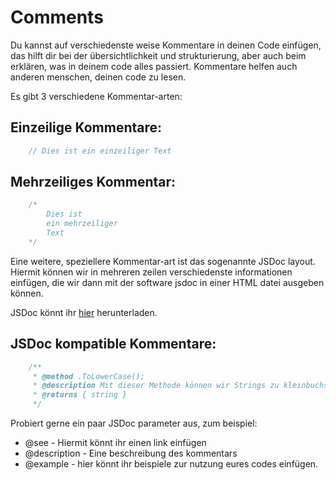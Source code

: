 # Comments
Du kannst auf verschiedenste weise Kommentare in deinen Code einfügen, das hilft dir bei der übersichtlichkeit und strukturierung, aber auch beim erklären, was in deinem code alles passiert. Kommentare helfen auch anderen menschen, deinen code zu lesen.

Es gibt 3 verschiedene Kommentar-arten:

## Einzeilige Kommentare:

```js
    // Dies ist ein einzeiliger Text
```

## Mehrzeiliges Kommentar:

```js
    /*
        Dies ist
        ein mehrzeiliger
        Text
    */
```

Eine weitere, speziellere Kommentar-art ist das sogenannte JSDoc layout. Hiermit können wir in mehreren zeilen verschiedenste informationen einfügen, die wir dann mit der software jsdoc in einer HTML datei ausgeben können.

JSDoc könnt ihr [hier](https://jsdoc.app/) herunterladen.

## JSDoc kompatible Kommentare:

```js
    /**
     * @method .ToLowerCase();
     * @description Mit dieser Methode können wir Strings zu kleinbuchstaben umwandeln.
     * @returns { string }
     */
```

Probiert gerne ein paar JSDoc parameter aus, zum beispiel:
- @see - Hiermit könnt ihr einen link einfügen
- @description - Eine beschreibung des kommentars
- @example - hier könnt ihr beispiele zur nutzung eures codes einfügen.
